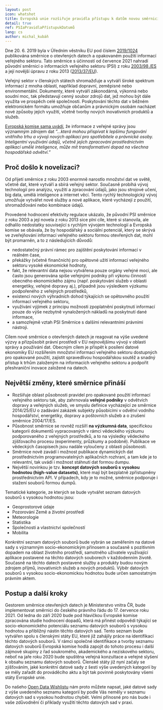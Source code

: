 ```yaml
---
layout: post
icon: whatshot
title: Evropská unie rozšiřuje pravidla přístupu k datům novou směrnicí o otevřených datech
detail: true
ref: PSIaPravidlaPřístupukDatumů
lang: cs
author: michal_kubáň
---
```


Dne 20. 6. 2019 byla v Úředním věstníku EU pod číslem [2019/1024](https://eur-lex.europa.eu/legal-content/CS/TXT/?uri=uriserv:OJ.L_.2019.172.01.0056.01.CES&toc=OJ:L:2019:172:TOC) publikována směrnice o otevřených datech a opakovaném použití informací veřejného sektoru. Tato směrnice s účinností od července 2021 nahradí původní směrnici o informacích veřejného sektoru (PSI) z roku [2003/98 /ES](https://eur-lex.europa.eu/legal-content/CS/TXT/?uri=celex%3A32003L0098) a její novější úpravu z roku 2013 ([2013/37/EU](https://eur-lex.europa.eu/legal-content/CS/TXT/?uri=CELEX%3A32013L0037)). 

<!--more-->

Veřejný sektor v členských státech shromažďuje a vytváří široké spektrum informací z mnoha oblastí, například dopravní, zeměpisné nebo environmentální. Dokumenty, které vytváří zákonodárná, výkonná nebo soudní moc, tak představují cenný soubor zdrojů dat, jež mohou být dále využita  ve  prospěch celé společnosti. Poskytování těchto dat v běžném elektronickém formátu umožňuje občanům a právnickým osobám nacházet nové způsoby jejich využití, včetně tvorby nových inovativních produktů a služeb.

[Evropská komise sama uvádí](https://eur-lex.europa.eu/legal-content/CS/TXT/HTML/?uri=CELEX:32019L1024&from=EN), že informace z veřejné správy jsou významným zdrojem dat *”...která mohou přispívat k lepšímu fungování vnitřního trhu a vývoji nových aplikací pro spotřebitele a právnické osoby. Inteligentní využívání údajů, včetně jejich zpracování prostřednictvím aplikací umělé inteligence, může mít transformativní dopad na všechna hospodářská odvětví.”*

## Proč došlo k novelizaci?

Od přijetí směrnice z roku 2003 enormně narostlo množství dat ve světě, včetně dat, které vytváří a sbírá veřejný sektor. Současně probíhá vývoj technologií pro analýzu, využití a zpracování údajů, jako jsou strojové učení, big data, umělá inteligence a internet věcí. Tento rychlý technologický vývoj umožňuje vytvářet nové služby a nové aplikace, které vycházejí z použití, shromažďování nebo kombinace údajů. 

Provedené hodnocení efektivity regulace ukázalo, že původní PSI směrnice z roku 2003 a její novela z roku 2013 sice plní cíle, které si stanovila, ale odhalilo nedostatky související s rychlým vývojem technologií a Evropská komise se obávala, že by hospodářský a sociální potenciál, který se skrývá ve zveřejňování informací veřejného sektoru formou otevřených dat, mohl být promarněn, a to z následujících důvodů: 
* nedostatečný právní rámec pro zajištění poskytování informací v reálném čase,
* překážky (včetně finančních) pro opětovné užití informací veřejného sektoru vysoké ekonomické hodnoty,
* fakt, že relevantní data nejsou vytvářena pouze orgány veřejné moci, ale často jsou generována spíše veřejnými podniky při výkonu činností obecného ekonomického zájmu (např. poskytování služeb v oblasti energetiky, veřejné dopravy aj.), případně jsou výsledkem výzkumu podpořeného z veřejných prostředků,  
* existenci nových výhradních dohod týkajících se opětovného použití informací veřejného sektoru, 
* využívání výjimek z principu možnosti zpoplatnění poskytnutí informací pouze do výše nezbytně vynaložených nákladů na poskytnutí dané informace, 
* a samozřejmě vztah PSI Směrnice s dalšími relevantními právními nástroji.

Cílem nové směrnice o otevřených datech je reagovat na výše uvedené výzvy a přizpůsobit právní prostředí v EU  nejnovějšímu vývoji v oblasti správy a používání dat. Obecným cílem je přispět k posílení datové ekonomiky EU rozšířením množství informací veřejného sektoru dostupných pro opakované použití, zajistit spravedlivou hospodářskou soutěž a snadný přístup k trhům založeným na informacích veřejného sektoru a podpořit přeshraniční inovace založené na datech.

## Největší změny, které směrnice přináší

* Rozšiřuje oblast působnosti pravidel pro opakované použití informací veřejného sektoru tak, aby zahrnovala **veřejné podniky** v odvětvích dopravy a veřejných služeb, ve smyslu definice vycházející ze směrnice 2014/25/EU o zadávání zakázek subjekty působícími v odvětví vodního hospodářství, energetiky, dopravy a poštovních služeb a o zrušení směrnice 2004/17/ES.
* Působnost směrnice se rovněž rozšíří **na výzkumná data**, specifickou kategorii dokumentů vypracovaných v rámci vědeckého výzkumu podporovaného z veřejných prostředků, a to na výsledky vědeckého zjišťovacího procesu (experimenty, průzkumy a podobně). Publikace ve vědeckých časopisech jsou nadále vyloučeny z oblasti působnosti.
* Směrnice nově zavádí i možnost publikace dynamických dat prostřednictvím programovatelných aplikačních rozhraní, a tam kde je to relevantní, tak uvádí i možnost stáhnutí dat formou dumpu. 
* Největší novinkou je tzv. **koncept datových souborů s vysokou hodnotou (high-value datasets)**, které mají být bezplatně zpřístupněny prostřednictvím API. V případech, kdy je to možné, směrnice podporuje i stažení souborů formou dumpů. 

Tematické kategorie, ze kterých se bude vytvářet seznam datových souborů s vysokou hodnotou jsou: 
* Geoprostorové údaje 
* Pozorování Země a životní prostředí 
* Meteorologie 
* Statistika 
* Společnosti a vlastnictví společností 
* Mobilita 


Konkrétní seznam datových souborů bude vybrán se zaměřením na datové sady s významným socio-ekonomickým přínosem a současně s pozitivním dopadem na oblast životního prostředí, samotného  uživatele využívající aplikace postavené na těchto datových souborech v každodenním životě. Současně na těchto datech postavené služby a produkty budou novým zdrojem příjmů,  inovativních služeb a nových produktů. Výběr datových souborů s vysokou socio-ekonomickou hodnotou bude určen samostatným právním aktem. 

## Postup a další kroky 

Gestorem směrnice otevřených datech je Ministerstvo vnitra ČR, bude implementovat směrnici do českého právního řádu do 17. července roku 2021. Od ledna do září 2020 bude pod hlavičkou Evropské komise zpracována studie hodnocení dopadů, která má přinést odpovědi týkající se socio-ekonomického potenciálu seznamu datových souborů s vysokou hodnotou a přibližný nástin těchto datových sad. Tento seznam bude vytvářen spolu s členskými státy EU, které již zahájily práce na identifikaci těchto datových souborů.  V rámci společné identifikace a tvorby seznamu datových souborů Evropská komise hodlá zapojit do tohoto procesu i další zájmové skupiny z řad soukromého, akademického a neziskového sektoru, neboť na jaře roku 2020 bude spuštěna veřejná konzultace a veřejné slyšení k obsahu seznamu datových souborů. Členské státy již nyní začaly se zjišťováním, jaké konkrétní datové sady z šesti výše uvedených kategorií by se měly zařadit do prováděcího aktu a být tak povinně poskytovány všemi státy Evropské unie. 

Do našeho [Open Data Wishlistu](https://docs.google.com/forms/d/e/1FAIpQLSdUaVaCITtmHdTGxsU5xPvdzIygOA7wHHaotPRPAbglCF3mpw/viewform?embedded=true) nám proto můžete napsat, jaké datové sady z výše uvedeného seznamu kategorií by podle Vás neměly v  seznamu datových sad s vysokou hodnotou chybět.  Velmi přínosné pro nás bude i vaše zdůvodnění či příklady využití těchto datových sad v praxi. 
